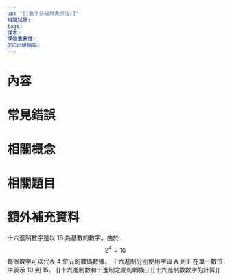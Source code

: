```yaml
---
up: "[[數字系統與表示法]]"
相關試題: 
tags: 
課本: 
課題重要性: 
DSE出現頻率:
---
```

# 內容
# 常見錯誤
# 相關概念

# 相關題目

# 額外補充資料
十六進制數字是以 16 為基數的數字。由於 $$2^{4}=16$$每個數字可以代表 4 位元的數碼數據。
十六進制分別使用字母 A 到 F 在單一數位中表示 10 到 15。
[[十六進制數和十進制之間的轉換]]
[[十六進制數數字的計算]]



